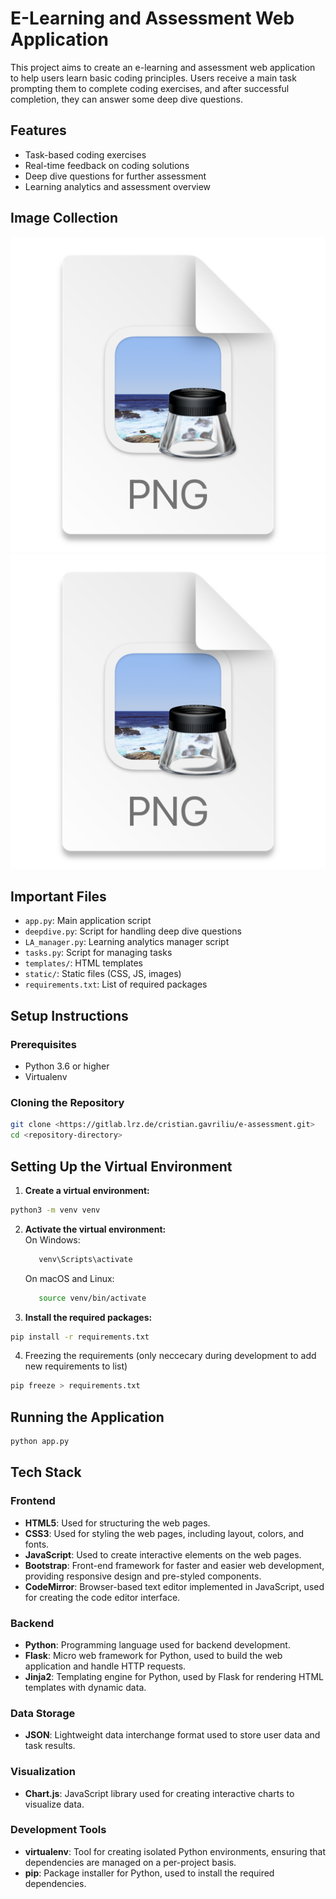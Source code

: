 # E-Learning and Assessment Web Application

This project aims to create an e-learning and assessment web application to help users learn basic coding principles. Users receive a main task prompting them to complete coding exercises, and after successful completion, they can answer some deep dive questions.

## Features

- Task-based coding exercises
- Real-time feedback on coding solutions
- Deep dive questions for further assessment
- Learning analytics and assessment overview

## Image Collection
![img.png](README_IMG/img.png)
![img.png](README_IMG/img.png)

## Important Files

- `app.py`: Main application script
- `deepdive.py`: Script for handling deep dive questions
- `LA_manager.py`: Learning analytics manager script
- `tasks.py`: Script for managing tasks
- `templates/`: HTML templates
- `static/`: Static files (CSS, JS, images)
- `requirements.txt`: List of required packages



## Setup Instructions

### Prerequisites

- Python 3.6 or higher
- Virtualenv

### Cloning the Repository

```bash
git clone <https://gitlab.lrz.de/cristian.gavriliu/e-assessment.git>
cd <repository-directory>
```

## Setting Up the Virtual Environment
1. **Create a virtual environment:**
```bash
python3 -m venv venv
  ``` 
2. **Activate the virtual environment:**
   <br>  On Windows:
   ```bash
      venv\Scripts\activate
   ```
      On macOS and Linux:
   ```bash
      source venv/bin/activate
   ```
3. **Install the required packages:**
```bash
pip install -r requirements.txt
```

4. Freezing the requirements (only neccecary during development to add new requirements to list)
```bash
pip freeze > requirements.txt
```


## Running the Application

```bash
python app.py
```

## Tech Stack

### Frontend

- **HTML5**: Used for structuring the web pages.
- **CSS3**: Used for styling the web pages, including layout, colors, and fonts.
- **JavaScript**: Used to create interactive elements on the web pages.
- **Bootstrap**: Front-end framework for faster and easier web development, providing responsive design and pre-styled components.
- **CodeMirror**: Browser-based text editor implemented in JavaScript, used for creating the code editor interface.

### Backend

- **Python**: Programming language used for backend development.
- **Flask**: Micro web framework for Python, used to build the web application and handle HTTP requests.
- **Jinja2**: Templating engine for Python, used by Flask for rendering HTML templates with dynamic data.

### Data Storage

- **JSON**: Lightweight data interchange format used to store user data and task results.

### Visualization

- **Chart.js**: JavaScript library used for creating interactive charts to visualize data.

### Development Tools

- **virtualenv**: Tool for creating isolated Python environments, ensuring that dependencies are managed on a per-project basis.
- **pip**: Package installer for Python, used to install the required dependencies.

